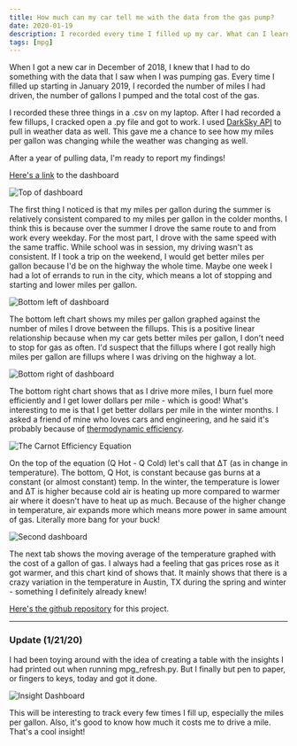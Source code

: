 ```yaml
---
title: How much can my car tell me with the data from the gas pump?
date: 2020-01-19
description: I recorded every time I filled up my car. What can I learn from this?
tags: [mpg]
---
```


When I got a new car in December of 2018, I knew that I had to do something with the data that I saw when I was pumping gas. Every time I filled up starting in January 2019, I recorded the number of miles I had driven, the number of gallons I pumped and the total cost of the gas.

I recorded these three things in a .csv on my laptop. After I had recorded a few fillups, I cracked open a .py file and got to work. I used [DarkSky API](https://darksky.net/dev) to pull in weather data as well. This gave me a chance to see how my miles per gallon was changing while the weather was changing as well.

After a year of pulling data, I'm ready to report my findings!

[Here's a link](https://github.com/ethanfuerst/mpg-dashboard) to the dashboard

![Top of dashboard](/static/images/1-29-20-top.png "Top of dashboard")

The first thing I noticed is that my miles per gallon during the summer is relatively consistent compared to my miles per gallon in the colder months. I think this is because over the summer I drove the same route to and from work every weekday. For the most part, I drove with the same speed with the same traffic. While school was in session, my driving wasn't as consistent. If I took a trip on the weekend, I would get better miles per gallon because I'd be on the highway the whole time. Maybe one week I had a lot of errands to run in the city, which means a lot of stopping and starting and lower miles per gallon.

![Bottom left of dashboard](/static/images/1-29-20-bleft.png "Bottom left of dashboard")

The bottom left chart shows my miles per gallon graphed against the number of miles I drove between the fillups. This is a positive linear relationship because when my car gets better miles per gallon, I don't need to stop for gas as often. I'd suspect that the fillups where I got really high miles per gallon are fillups where I was driving on the highway a lot.

![Bottom right of dashboard](/static/images/1-29-20-bright.png "Bottom right of dashboard")

The bottom right chart shows that as I drive more miles, I burn fuel more efficiently and I get lower dollars per mile - which is good! What's interesting to me is that I get better dollars per mile in the winter months. I asked a friend of mine who loves cars and engineering, and he said it's probably because of [thermodynamic efficiency](https://www.e-education.psu.edu/egee102/node/1942).

![The Carnot Efficiency Equation](/static/images/1-29-20-equation.png "The Carnot Efficiency Equation")

On the top of the equation (Q Hot - Q Cold) let's call that ΔT (as in change in temperature). The bottom, Q Hot, is constant because gas burns at a constant (or almost constant) temp. In the winter, the temperature is lower and ΔT is higher because cold air is heating up more compared to warmer air where it doesn't have to heat up as much. Because of the higher change in temperature, air expands more which means more power in same amount of gas. Literally more bang for your buck!

![Second dashboard](/static/images/1-29-20-page2.png "Second dashboard")

The next tab shows the moving average of the temperature graphed with the cost of a gallon of gas. I always had a feeling that gas prices rose as it got warmer, and this chart kind of shows that. It mainly shows that there is a crazy variation in the temperature in Austin, TX during the spring and winter - something I definitely already knew!

[Here's the github repository](https://github.com/ethanfuerst/mpg_data) for this project.

---

### Update (1/21/20)

I had been toying around with the idea of creating a table with the insights I had printed out when running mpg_refresh.py. But I finally but pen to paper, or fingers to keys, today and got it done.

![Insight Dashboard](/static/images/1-29-20-insights.png "Insight Dashboard")

This will be interesting to track every few times I fill up, especially the miles per gallon. Also, it's good to know how much it costs me to drive a mile. That's a cool insight!
